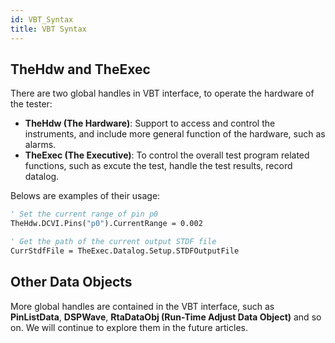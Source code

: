 ```yaml
---
id: VBT_Syntax
title: VBT Syntax
---
```


## TheHdw and TheExec

There are two global handles in VBT interface, to operate the hardware of the tester:

- **TheHdw (The Hardware)**: Support to access and control the instruments, and include more general function of the hardware, such as alarms.
- **TheExec (The Executive)**: To control the overall test program related functions, such as excute the test, handle the test results, record datalog.

Belows are examples of their usage:

```vb
' Set the current range of pin p0
TheHdw.DCVI.Pins("p0").CurrentRange = 0.002

' Get the path of the current output STDF file
CurrStdfFile = TheExec.Datalog.Setup.STDFOutputFile
```

## Other Data Objects

More global handles are contained in the VBT interface, such as **PinListData**, **DSPWave**, **RtaDataObj (Run-Time Adjust Data Object)** and so on. We will continue to explore them in the future articles.

